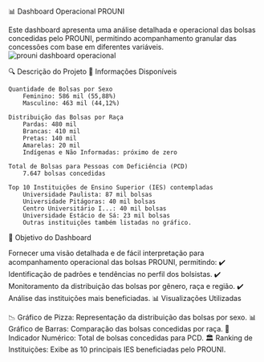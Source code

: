 📊 Dashboard Operacional PROUNI

Este dashboard apresenta uma análise detalhada e operacional das bolsas concedidas pelo PROUNI, permitindo acompanhamento granular das concessões com base em diferentes variáveis.
![prouni dashboard operacional](https://github.com/user-attachments/assets/92c2e303-fb02-4227-82f5-de0a68c47036)

🔍 Descrição do Projeto
📌 Informações Disponíveis

    Quantidade de Bolsas por Sexo
        Feminino: 586 mil (55,88%)
        Masculino: 463 mil (44,12%)

    Distribuição das Bolsas por Raça
        Pardas: 480 mil
        Brancas: 410 mil
        Pretas: 140 mil
        Amarelas: 20 mil
        Indígenas e Não Informadas: próximo de zero

    Total de Bolsas para Pessoas com Deficiência (PCD)
        7.647 bolsas concedidas

    Top 10 Instituições de Ensino Superior (IES) contempladas
        Universidade Paulista: 87 mil bolsas
        Universidade Pitágoras: 40 mil bolsas
        Centro Universitário I...: 40 mil bolsas
        Universidade Estácio de Sá: 23 mil bolsas
        Outras instituições também listadas no gráfico.

🎯 Objetivo do Dashboard

Fornecer uma visão detalhada e de fácil interpretação para acompanhamento operacional das bolsas PROUNI, permitindo:
✔️ Identificação de padrões e tendências no perfil dos bolsistas.
✔️ Monitoramento da distribuição das bolsas por gênero, raça e região.
✔️ Análise das instituições mais beneficiadas.
📊 Visualizações Utilizadas

📉 Gráfico de Pizza: Representação da distribuição das bolsas por sexo.
📊 Gráfico de Barras: Comparação das bolsas concedidas por raça.
🔢 Indicador Numérico: Total de bolsas concedidas para PCD.
🏛️ Ranking de Instituições: Exibe as 10 principais IES beneficiadas pelo PROUNI.
